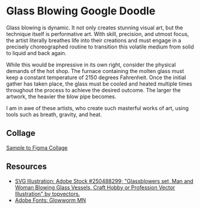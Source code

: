 # Glass Blowing Google Doodle

Glass blowing is dynamic. It  not only creates stunning visual art, but the technique itself is performative art. With skill, precision, and utmost focus, the artist literally breathes life into their creations and  must engage in a precisely choreographed routine to transition this volatile medium from solid to liquid and back again. 

While this would be impressive in its own right, consider the physical demands of the hot shop. The furnace containing the molten glass must keep a constant temperature of 2150 degrees Fahrenheit. Once the initial gather has taken place, the glass must be cooled and heated multiple times throughout the process to achieve the desired outcome. The larger the artwork, the heavier the blow pipe becomes. 

I am in awe of these artists, who create such masterful works of art, using tools such as breath, gravity, and heat. 

## Collage

[Sample to Figma Collage](https://www.figma.com/design/9zBcWx4nsPeicMiT707dbl/Style-Tile-for-Google-Doodle-(AW)?node-id=1-3&t=tIjfHBmXi5Zfq8VE-1)

## Resources
* [SVG Illustration: Adobe Stock #250488299; "Glassblowers set, Man and Woman Blowing Glass Vessels, Craft Hobby or Profession Vector Illustration" by topvectors.](https://stock.adobe.com/images/glassblowers-set-man-and-woman-blowing-glass-vessels-craft-hobby-or-profession-vector-illustration/250488299?prev_url=detail&isa0=1&state=%7B%22ac%22%3A%22stock.adobe.com%22%7D)
* [Adobe Fonts: Glowworm MN](https://fonts.adobe.com/fonts/glowworm-mn)
